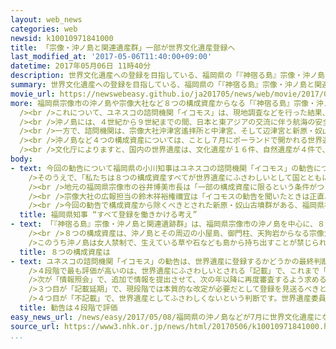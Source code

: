 ```yaml
---
layout: web_news
categories: web
newsid: k10010971841000
title: 「宗像・沖ノ島と関連遺産群」一部が世界文化遺産登録へ
last_modified_at: '2017-05-06T11:40:00+09:00'
datetime: 2017年05月06日 11時40分
description: 世界文化遺産への登録を目指している、福岡県の「『神宿る島』宗像・沖ノ島と関連遺産群」について、ユネスコの諮問機関は「世界遺産にふさわしい」と勧告し、ことし７月に世界文化遺産に登録される見通しとなりました。一方で、８つの構成資産のうち、宗像大社中津宮など４つの構成資産については「除外すべき」と勧告され、文化庁は「全体としては厳しい勧告内容だ。地元の福岡県などと協議して、今後の対応を検討したい」と話しています。
summary: 世界文化遺産への登録を目指している、福岡県の「『神宿る島』宗像・沖ノ島と関連遺産群」について、ユネスコの諮問機関は「世界遺産にふさわしい」と勧告し、ことし７月に世界文化遺産に登録される見通しとなりました。一方で、８つの構成資産のうち、宗像大社中津宮など４つの構成資産については「除外すべき」と勧告され、文化庁は「全体としては厳しい勧告内容だ。地元の福岡県などと協議して、今後の対応を検討したい」と話しています。
movie_url: https://newswebeasy.github.io/ja201705/news/web/movie/2017/05/08/k10010971841000.mp4
more: 福岡県宗像市の沖ノ島や宗像大社など８つの構成資産からなる「『神宿る島』宗像・沖ノ島と関連遺産群」は、日本政府がことし７月の世界文化遺産への登録を目指しています。<br
  /><br />これについて、ユネスコの諮問機関「イコモス」は、現地調査などを行った結果、８つの構成資産のうち、沖ノ島とその周辺にある小屋島、御門柱、天狗岩の合わせて４つの資産について、「世界遺産に登録することがふさわしい」とする勧告をまとめました。<br
  /><br />沖ノ島には、４世紀から９世紀までの間、日本と東アジアの交流に伴う航海の安全などを願った祭りの遺跡が、多くの装飾品とともにそのまま残されています。<br
  /><br />一方で、諮問機関は、宗像大社沖津宮遙拝所と中津宮、そして辺津宮と新原・奴山古墳群の４つの資産については、「世界的な価値とは認められず、除外すべき」としたうえで、名称も「『神宿る島』沖ノ島」と変更するよう勧告しました。<br
  /><br />沖ノ島など４つの構成資産については、ことし７月にポーランドで開かれる世界遺産委員会で正式に世界文化遺産に登録される見通しとなりましたが、文化庁は「沖ノ島の考古学的な価値は認められたが、４つの構成資産が除外され、厳しい勧告と受け止めている。地元の福岡県などと協議して、今後の対応を検討したい」と話しました。<br
  /><br />文化庁によりますと、国内の世界遺産は、文化遺産が１６件、自然遺産が４件で、今回登録が決まれば２１件目となります。
body:
- text: 今回の勧告について福岡県の小川知事はユネスコの諮問機関「イコモス」の勧告について６日午前、県庁で報道各社の取材に応じました。このなかで小川知事は「沖ノ島の古代祭しの考古学的価値がしっかり認められうれしく思う。しかし、評価されながらも４つの構成資産が除外されたことは非常に残念で厳しい勧告だと思っている」と述べました。<br
    />そのうえで、「私たちは８つの構成資産すべてが世界遺産にふさわしいとして国とともに推薦している。その主張が認められるよう勧告の内容をしっかりと分析して、７月の世界遺産委員会に向けて最善を尽くしていきたい」と述べ、すべての構成資産が世界遺産に登録されるよう国や地元と協力して引き続き働きかける考えを示しました。<br
    /><br />地元の福岡県宗像市の谷井博美市長は「一部の構成資産に限るという条件がつく厳しい内容に、とても驚いている。どういう理由で今回の勧告に至ったのか具体的な情報が届いておらず、詳しいことは言えないが、８つの構成資産すべてが記載となるよう、国や福岡県などと手を携え、最後までしっかり取り組んでいきたい」とするコメントを発表しました。<br
    /><br />宗像大社の広報担当の鈴木祥裕権禰宜は「イコモスの勧告を聞いたときは正直、残念な気持ちになりました。国や県などにはあらためて信仰の歴史をしっかりと伝えていき、３つの宮がそろって世界遺産に登録されることを願っています」と話していました。<br
    /><br />今回の勧告で構成資産から除くべきとされた新原・奴山古墳群がある、福岡県福津市の原崎智仁市長は「大変厳しい内容となっている。今後は国や福岡県などと連携をとりながら、７月の世界遺産委員会ですべての資産が記載されるよう最善を尽くしていきたい」というコメントを発表しました。
  title: 福岡県知事 “すべて登録を働きかける考え”
- text: 「『神宿る島』宗像・沖ノ島と関連遺跡群」は、福岡県宗像市の沖ノ島を中心に、８つの資産で構成される遺産群です。<br />４世紀から９世紀までの間、航海の安全などを願い、多くの装飾品などを用いた古代の祭りが行われていたことを示す考古遺跡が、そのまま残されています。<br
    /><br />８つの構成資産は、沖ノ島とその周辺の小屋島、御門柱、天狗岩からなる宗像大社沖津宮、そして、宗像大社沖津宮遙拝所と宗像大社中津宮、宗像大社辺津宮、福津市にある新原・奴山古墳群です。<br
    />このうち沖ノ島は女人禁制で、生えている草や石なども島から持ち出すことが禁じられた、神聖な場所とされています。<br /><br />世界文化遺産への登録を目指す暫定リストには平成２１年に記載され、去年１月に「神聖な島として、信仰の対象であることなどが世界的に見ても顕著だ」などとして、日本政府がユネスコに推薦していました。
  title: ８つの構成資産は
- text: ユネスコの諮問機関「イコモス」の勧告は、世界遺産に登録するかどうかの最終判断に大きく影響します。<br /><br />勧告は、「普遍的な価値の証明が十分か」や「保全状況は十分か」といった観点で４段階の評価を示します。<br
    />４段階で最も評価が高いのは、世界遺産にふさわしいとされる「記載」で、これまで「記載」の勧告を受けた日本の遺産は、すべてが世界遺産に登録されています。<br
    />次が「情報照会」で、追加で情報を提出させて、次の年以降に再度審査するよう求めるものです。ただ最近では、「情報照会」とされても、世界遺産委員会で登録が認められるケースも出ています。<br
    />３つ目が「記載延期」で、現段階では本質的な改定が必要だとして登録を見送るべきという内容の勧告です。政府の推薦の段階からやり直す必要があり、再審査を受けられるのは早くても２年後以降になります。ただ過去には、島根県の「石見銀山遺跡」のように、「記載延期」とされたものが、勧告を覆す形でその年に世界遺産に登録されたケースもあります。<br
    />４つ目が「不記載」で、世界遺産としてふさわしくないという判断です。世界遺産委員会でこの勧告内容が確定すれば、再度推薦することができなくなります。
  title: 勧告は４段階で評価
easy_news_url: /news/easy/2017/05/08/福岡県の沖ノ島などが7月に世界文化遺産になりそう/
source_url: https://www3.nhk.or.jp/news/html/20170506/k10010971841000.html
...
```

